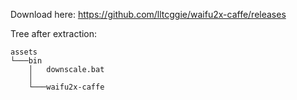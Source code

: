 Download here: https://github.com/lltcggie/waifu2x-caffe/releases

Tree after extraction:
```
assets  
└───bin  
    │   downscale.bat  
    │  
    └───waifu2x-caffe
```
